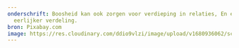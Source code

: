 ```yaml
---
onderschrift: Boosheid kan ook zorgen voor verdieping in relaties, En een
  eerlijker verdeling.
bron: Pixabay.com
image: https://res.cloudinary.com/ddio9vlzi/image/upload/v1680936062/sciencegeek/posts/boosheid-ruzie-stel-verdieping.jpg
---
```

